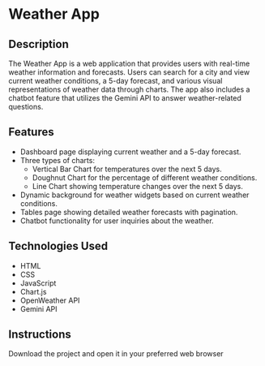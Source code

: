 # Weather App

## Description
The Weather App is a web application that provides users with real-time weather information and forecasts. Users can search for a city and view current weather conditions, a 5-day forecast, and various visual representations of weather data through charts. The app also includes a chatbot feature that utilizes the Gemini API to answer weather-related questions.

## Features
- Dashboard page displaying current weather and a 5-day forecast.
- Three types of charts:
  - Vertical Bar Chart for temperatures over the next 5 days.
  - Doughnut Chart for the percentage of different weather conditions.
  - Line Chart showing temperature changes over the next 5 days.
- Dynamic background for weather widgets based on current weather conditions.
- Tables page showing detailed weather forecasts with pagination.
- Chatbot functionality for user inquiries about the weather.

## Technologies Used
- HTML
- CSS
- JavaScript
- Chart.js
- OpenWeather API
- Gemini API

## Instructions
Download the project and open it in your preferred web browser
